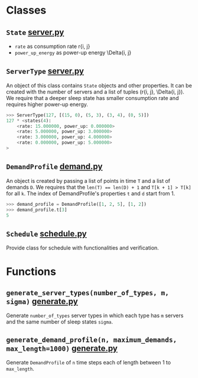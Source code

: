 # Classes
## `State` [server.py](server.py)
* `rate` as consumption rate r{i, j}
* `power_up_energy` as power-up energy \Delta{i, j}

## `ServerType` [server.py](server.py)
An object of this class contains `State` objects and other properties. It can be created with the number of servers and a list of tuples (r{i, j}, \Delta{i, j}). We require that a deeper sleep state has smaller consumption rate and requires higher power-up energy.
```python
>>> ServerType(127, [(15, 0), (5, 3), (3, 4), (0, 5)])
127 * <states(4):
    <rate: 15.000000, power_up: 0.000000>
    <rate: 5.000000, power_up: 3.000000>
    <rate: 3.000000, power_up: 4.000000>
    <rate: 0.000000, power_up: 5.000000>
>
```

## `DemandProfile` [demand.py](demand.py)
An object is created by passing a list of points in time `T` and a list of demands `D`. We requires that the `len(T) == len(D) + 1` and `T[k + 1] > T[k]` for all `k`. The index of DemandProfile's properties `t` and `d` start from 1.

```python
>>> demand_profile = DemandProfile([1, 2, 5], [1, 2])
>>> demand_profile.t[3]
5
```

## `Schedule` [schedule.py](schedule.py)
Provide class for schedule with functionalities and verification.

# Functions
## `generate_server_types(number_of_types, m, sigma)` [generate.py](generate.py)
Generate `number_of_types` server types in which each type has `m` servers and the same number of sleep states `sigma`.

## `generate_demand_profile(n, maximum_demands, max_length=1000)` [generate.py](generate.py)
Generate `DemandProfile` of `n` time steps each of length between 1 to `max_length`.
